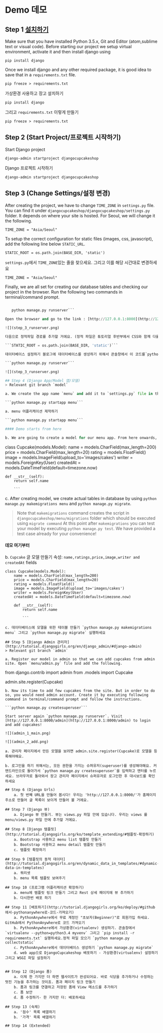 # Demo 데모
## Step 1 [설치하기](http://tutorial.djangogirls.org/ko/deploy/#git-저장소-만들기)
 Make sure that you have installed Python 3.5.x, Git and Editor (atom,sublime text or visual code). 
Before starting our project we setup virtual environment, activate it and then install django using 
 
 ```pip install django```
 
 Once we install django and any other required package, it is good idea to save that in a `requirements.txt` file.
 
 ```pip freeze > requirements.txt```
 
가상환경 사용하고 장고 설치하기 

```pip install django``` 

그리고 `requirements.txt` 이렇게 만들기 

```pip freeze > requirements.txt```

## Step 2 (Start Project/프로젝트 시작하기)
 Start Django project 
 
 ```django-admin startproject djangocupcakeshop```
 
 Django 프로젝트 시작하기 
 
 ```django-admin startproject djangocupcakeshop```

## Step 3 (Change Settings/설정 변경)
After creating the project, we have to change `TIME_ZONE` in `settings.py` file. You can find it under `djangocupcakeshop/djangocupcakeshop/settings.py` folder. It depends on where your site is hosted. For Seoul, we will change it the following.

```TIME_ZONE = "Asia/Seoul"```

To setup the correct configuration for static files (images, css, javascript), add the following line below `STATIC_URL`.

```STATIC_ROOT = os.path.join(BASE_DIR, 'static')```

`settings.py`에서 `TIME_ZONE`있는 줄을 찾으세요. 그리고 이를 해당 시간대로 변경하세요 

```TIME_ZONE = "Asia/Seoul"```

Finally, we are all set for creating our database tables and checking our project in the browser. Run the following two commands in terminal/command prompt.

```python manage.py migrate

   python manage.py runserver```
   
Open the browser and go to the link : [http://127.0.0.1:8000](http://127.0.0.1:8000)

![](step_3_runserver.png)

다음으로 정적파일 경로를 추가할 거에요. (정적 파일은 튜토리얼 후반부에서 CSS와 함께 다룰 거에요) 파일의 끝(end)으로 내려가서, `STATIC_URL`항목 바로 아래에 STATIC_ROOT을 추가하세요 

```STATIC_ROOT = os.path.join(BASE_DIR, 'static')```

데이터베이스 설정하기 블로그에 데이터베이스를 생성하기 위해서 콘솔창에서 이 코드를`python manage.py migrate` 실행하세요. 이제 웹 서버를 시작해 웹사이트가 잘 작동하는지 확인해봐요! 

```python manage.py runserver```

![](step_3_runserver.png)

## Step 4 (Django App/Model 앱/모델)
> Relevant git branch `model`

a. We create the app name `menu` and add it to `settings.py` file in the section `INSTALLED_APPS`

```python manage.py startapp menu```

a. menu 어플리케이션 제작하기 

```python manage.py startapp menu```

#### Demo starts from here

b. We are going to create a model for our menu app. From here onwards, start following me on and refer to tutorial for references. The required fields for our model class `Cupcake` are `name,ratings,price,image,writer and createdAt`. You also have to install `Pillow` package which is required for `ImageField`. so install it by `pip install Pillow` and then update requirements file by `pip freeze > requirements.txt`

```
class Cupcake(models.Model):
    name = models.CharField(max_length=200)
    price = models.CharField(max_length=20)
    rating = models.FloatField()
    image = models.ImageField(upload_to='images/cakes')
    writer = models.ForeignKey(User)
    createdAt = models.DateTimeField(default=timezone.now)

    def __str__(self):
        return self.name
        
        ```
 c. After creating model, we create actual tables in database by using `python manage.py makemigrations menu` and `python manage.py migrate`. 
 > Note that `makemigrations` command creates the script in `djangocupcakeshop/menu/migrations` folder which should be executed using `migrate command`
 > At this point after `makemigrations` you can test your model by executing `python manage.py test`. We have provided a test case already for your convenience!
 

#### 데모 여기부터 

b. `Cupcake` 글 모델 만들기 속성:
`name,ratings,price,image,writer and createdAt` fields

```
class Cupcake(models.Model):
    name = models.CharField(max_length=200)
    price = models.CharField(max_length=20)
    rating = models.FloatField()
    image = models.ImageField(upload_to='images/cakes')
    writer = models.ForeignKey(User)
    createdAt = models.DateTimeField(default=timezone.now)

    def __str__(self):
        return self.name
        
        ```

c. 데이터베이스에 모델을 위한 테이블 만들기 `python manage.py makemigrations menu` 그리고 `python manage.py migrate` 실행하세요

## Step 5 [Django Admin 관리자](http://tutorial.djangogirls.org/en/django_admin/#django-admin)
> Relevant git branch `admin`

a. Register our model in admin so that we can add cupcakes from admin site. Open `menu/admin.py` file and add the following.

```
from django.contrib import admin
from .models import Cupcake

admin.site.register(Cupcake)
```
b. Now its time to add few cupcakes from the site. But in order to do so, you would need admin account. Create it by executing following command in terminal/command prompt and follow the instructions.

```python manage.py createsuperuser```

Start server again `python manage.py runserver`. Visit [http://127.0.0.1:8000/admin](http://127.0.0.1:8000/admin) to login and add cupcakes!

![](admin_1_main.png)

![](admin_2_add.png)

a. 관리자 페이지에서 만든 모델을 보려면 admin.site.register(Cupcake)로 모델을 등록해야해요.

b. 로그인을 하기 위해서는, 모든 권한을 가지는 슈퍼유저(superuser)를 생성해야해요. 커맨드라인으로 돌아가서 `python manage.py createsuperuser`을 입력하고 엔터를 누르세요. 브라우저로 돌아와서 장고 관리자 페이지에서 슈퍼유저로 로그인한 후 대시보드를 확인하세요

## Step 6 (Django Urls)
	a. 첫 번째 URL을 만들어 봅시다! 우리는 'http://127.0.0.1:8000/'가 홈페이지 주소로 만들어 글 목록이 보이게 만들어 볼 거에요.

## Step 7 (Django 뷰)
	a. Django 뷰 만들기. 뷰는 views.py 파일 안에 있습니다. 우리는 views 를 menu/views.py 파일 안에 추가할 거에요.

## Step 8 [Django 템플릿](http://tutorial.djangogirls.org/ko/template_extending/#템플릿-확장하기)
 	a. Bootstrap 사용하고 menu list 템플릿 만들기
	b. Bootstrap 사용하고 menu detail 템플릿 만들기
	c. 템플릿 확장하기

## Step 9 [템플릿의 동적 데이터](http://tutorial.djangogirls.org/en/dynamic_data_in_templates/#dynamic-data-in-templates)
	a. 쿼리셋
	b. menu 목록 템플릿 보여주기

## Step 10 (프로그램 어플리케이션 확장하기)
	a. menu에 템플릿 링크 만들기 그리고 Rest 상세 페이지에 뷰 추가하기
	b. 다시한번 배포 하기

## Step 11 [배포하기](http://tutorial.djangogirls.org/ko/deploy/#github에서-pythonanywhere로-코드-가져오기)
	a. PythonAnywhere에서 무료 계정인 "초보자(Beginner)"로 회원가입 하세요. GitHub에서 PythonAnywhere로 코드 가져오기
	b. PythonAnywhere에서 가상환경(virtualenv) 생성하기. 콘솔창에서 `virtualenv --python=python3.4 myvenv` 그리고 `pip install -r requirements.txt` 실행하세요.정적 파일 모으기 `python manage.py collectstatic`
	c. PythonAnywhere에서 데이터베이스 생성하기 `python manage.py migrate`
	d. web app으로 DjangoCupcakeshop 배포하기 - 가상환경(virtualenv) 설정하기 그리고 WSGI 파일 설정하기


## Step 12 (Django 폼)
	a. 이제 한 가지만 더 하면 웹사이트가 완성되어요. 바로 식당을 추가하거나 수정하는 멋진 기능을 추가하는 것이죠. 폼과 페이지 링크 만들기
	b. 폼과 링크를 연결하고 저장된 폼에 View 메소드를 추가하기
	c. 폼 보안
	d. 폼 수정하기- 한 가지만 더: 배포하세요

## Step 13 (숙제)
	a. '점수' 목록 배열하기
	b. '가격' 목록 배열하기

## Step 14 (Extended)


